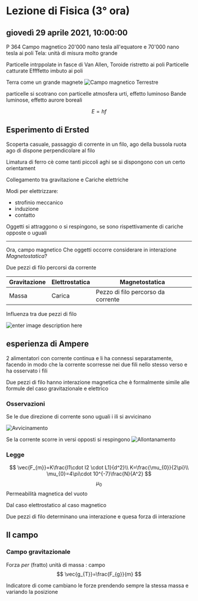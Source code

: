 # Lezione di Fisica (3° ora)

## giovedì 29 aprile 2021, 10:00:00
P 364
Campo magnetico 
20'000 nano tesla all'equatore
e 70'000 nano tesla ai poli
Tela: unità di misura molto grande

Particelle intrppolate in fasce di Van Allen, Toroide ristretto ai poli
Particelle catturate
Effffetto imbuto ai poli

Terra come un grande magnete
![Campo magnetico Terrestre](https://i.imgur.com/BDIYt7b.jpg)

particelle si scotrano con particelle atmosfera
urti, effetto luminoso
Bande luminose, effetto aurore boreali

$$
E=hf
$$
## Esperimento di Ersted
Scoperta casuale, passaggio di corrente in un filo, ago della bussola ruota
ago di dispone perpendicolare al filo

Limatura di ferro cè come tanti piccoli aghi se si dispongono con un certo orientament

Collegamento tra gravitazione e Cariche elettriche


Modi per elettrizzare:
* strofinio meccanico
* induzione
* contatto

Oggetti si attraggono o si respingono, se sono rispettivamente di cariche opposte  o uguali

---

Ora, campo magnetico
Che oggetti occorre considerare in interazione *Magnetostatica*?

Due pezzi di filo percorsi da corrente

|Gravitazione|Elettrostatica|Magnetostatica|
|---------------|-----------|--------------|
|Massa|Carica|Pezzo di filo percorso da corrente|


Influenza tra due pezzi di filo

![enter image description here](https://i.imgur.com/hHHbyiu.jpg)

## esperienza di Ampere
2 alimentatori con corrente continua e li ha connessi separatamente, facendo in modo che la corrente scorresse nei due fili nello stesso verso e ha osservato i fili

Due pezzi di filo hanno interazione magnetica che è formalmente simile alle formule del caso gravitazionale e elettrico

### Osservazioni

Se le due direzione di corrente sono uguali i ili si avvicinano

![Avvicinamento](https://i.imgur.com/jVDCmEk.jpg)

Se la corrente scorre in versi opposti si respingono
![Allontanamento](https://i.imgur.com/WHVDm0P.jpg)

### Legge
$$
\vec{F_{m}}=K\frac{I1\cdot I2 \cdot L1}{d^2}\\
K=\frac{\mu_{0}}{2\pi}\\
\mu_{0}=4\pi\cdot 10^{-7}\frac{N}{A^2}
$$
$$\mu_{0}
$$
Permeabilità magnetica del vuoto


Dal caso elettrostatico al caso magnetico

Due pezzi di filo determinano una interazione e quesa forza di interazione 
## Il campo
### Campo gravitazionale
Forza *per* (fratto) unità di massa : campo
$$
\vec{g_{T}}=\frac{F_{g}}{m}
$$

Indicatore di come cambiano le forze prendendo sempre la stessa massa e variando la posizione

<!--stackedit_data:
eyJoaXN0b3J5IjpbMTYxMjEzMzE4MSwtMTYxNTY4Mzc5MCwtMT
g5MjcxNzc2MCwtMTgxNjc0ODgxMiwyMDQwMzMyMDg5LC0xMTg5
MjgxNDQsMTg3NzQyMzgxMSwtMTY5NzE5NjE3NywxNDAzNzQ1Mz
A1XX0=
-->